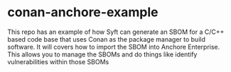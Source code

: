 # conan-anchore-example
This repo has an example of how Syft can generate an SBOM for a C/C++ based code base that uses Conan as the package manager to build software. It will covers how to import the SBOM into Anchore Enterprise. This allows you to manage the SBOMs and do things like identify vulnerabilities within those SBOMs
